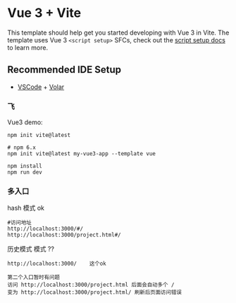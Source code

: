 # Vue 3 + Vite

This template should help get you started developing with Vue 3 in Vite. The template uses Vue 3 `<script setup>` SFCs, check out the [script setup docs](https://v3.vuejs.org/api/sfc-script-setup.html#sfc-script-setup) to learn more.

## Recommended IDE Setup

- [VSCode](https://code.visualstudio.com/) + [Volar](https://marketplace.visualstudio.com/items?itemName=johnsoncodehk.volar)


### 飞
Vue3 demo:
```shell
npm init vite@latest

# npm 6.x
npm init vite@latest my-vue3-app --template vue

npm install
npm run dev

```

### 多入口
hash 模式 ok
```wiki
#访问地址
http://localhost:3000/#/
http://localhost:3000/project.html#/

```
历史模式 模式 ??

```wiki
http://localhost:3000/    这个ok

第二个入口暂时有问题
访问 http://localhost:3000/project.html 后面会自动多个 /
变为 http://localhost:3000/project.html/ 刷新后页面访问错误
```
